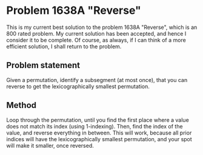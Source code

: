 # Problem 1638A "Reverse"
This is my current best solution to the problem 1638A "Reverse", which is an 800 rated problem. My current solution has been accepted, and hence I consider it to be complete. Of course, as always, if I can think of a more efficient solution, I shall return to the problem. 

## Problem statement
Given a permutation, identify a subsegment (at most once), that you can reverse to get the lexicographically smallest permutation.

## Method
Loop through the permutation, until you find the first place where a value does not match its index (using $1$-indexing). Then, find the index of the value, and reverse everything in between. This will work, because all prior indices will have the lexicographically smallest permutation, and your spot will make it smaller, once reversed.